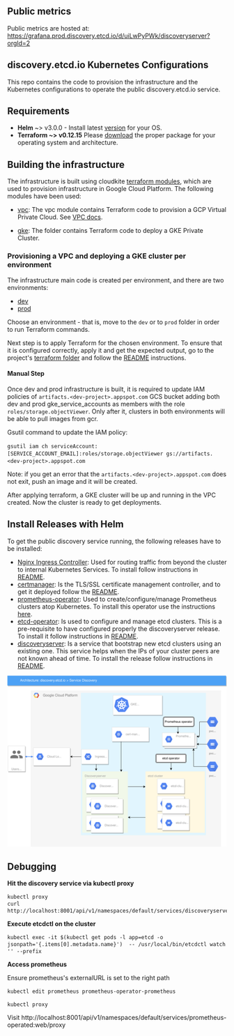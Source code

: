 ## Public metrics

Public metrics are hosted at: https://grafana.prod.discovery.etcd.io/d/uiLwPyPWk/discoveryserver?orgId=2

## discovery.etcd.io Kubernetes Configurations

This repo contains the code to provision the infrastructure and the Kubernetes configurations to operate the public discovery.etcd.io service.

## Requirements

  * **Helm**  ~> v3.0.0 - Install latest [version](https://github.com/helm/helm/releases) for your OS.
  * **Terraform ~> v0.12.15**  Please [download](https://www.terraform.io/downloads.html) the proper package for your operating system and architecture.

## Building the infrastructure

The infrastructure is built using cloudkite [terraform modules](https://github.com/cloudkite-io/terraform-modules), which are used to provision infrastructure in Google Cloud Platform.
The following modules have been used:

* [vpc](https://github.com/cloudkite-io/terraform-modules/tree/master/modules/gcp/vpc): The vpc module contains Terraform code 
  to provision a GCP Virtual Private Cloud. See [VPC docs](https://cloud.google.com/vpc/docs/).

* [gke](https://github.com/cloudkite-io/terraform-modules/tree/master/modules/gcp/gke): The folder contains Terraform code to deploy a GKE Private Cluster.

### Provisioning a VPC and deploying a GKE cluster per environment

The infrastructure main code is created per environment, and there are two environments:
* [dev](https://github.com/etcd-io/discovery.etcd.io/tree/master/terraform/dev)
* [prod](https://github.com/etcd-io/discovery.etcd.io/tree/master/terraform/prod)

Choose an environment - that is, move to the `dev` or to `prod` folder in order to run Terraform commands.

Next step is to apply Terraform for the chosen environment. To ensure that it is configured correctly, apply it and get the expected output, go to the project's [terraform folder](https://github.com/etcd-io/discovery.etcd.io/tree/master/terraform)
and follow the [README](https://github.com/etcd-io/discovery.etcd.io/blob/master/terraform/README.md) instructions.

#### Manual Step
Once dev and prod infrastructure is built, it is required to update IAM policies of `artifacts.<dev-project>.appspot.com` GCS bucket adding both dev and prod gke_service_accounts
as members with the role `roles/storage.objectViewer`. Only after it, clusters in both environments will be able to pull images from gcr.

Gsutil command to update the IAM policy:

`gsutil iam ch serviceAccount:[SERVICE_ACCOUNT_EMAIL]:roles/storage.objectViewer gs://artifacts.<dev-project>.appspot.com`

Note: if you get an error that the `artifacts.<dev-project>.appspot.com` does not exit, push an image and it will be created.

After applying terraform, a GKE cluster will be up and running in the VPC created. Now the cluster is ready to get deployments.

## Install Releases with Helm

To get the public discovery service running, the following releases have to be installed:

* [Nginx Ingress Controller](https://github.com/etcd-io/discovery.etcd.io/tree/master/kubernetes/helm/nginx-ingress): Used for routing 
traffic from beyond the cluster to internal Kubernetes Services. To install follow instructions in [README](https://github.com/etcd-io/discovery.etcd.io/blob/master/kubernetes/helm/nginx-ingress/README.md).
* [certmanager](https://github.com/etcd-io/discovery.etcd.io/tree/master/kubernetes/helm/cert-manager): Is the TLS/SSL certificate management controller, and to
get it deployed follow the [README](https://github.com/etcd-io/discovery.etcd.io/blob/master/kubernetes/helm/cert-manager/README.md).
* [prometheus-operator](https://github.com/etcd-io/discovery.etcd.io/blob/master/kubernetes/helm/prometheus): Used to create/configure/manage Prometheus clusters atop Kubernetes. To install this operator use the instructions [here](https://github.com/etcd-io/discovery.etcd.io/blob/master/kubernetes/helm/prometheus/README.md).
* [etcd-operator](https://github.com/etcd-io/discovery.etcd.io/blob/master/kubernetes/helm/etcd-operator): Is used to configure and manage etcd clusters. This is a
pre-requisite to have configured properly the discoveryserver release. To install it follow instructions in [README](https://github.com/etcd-io/discovery.etcd.io/blob/master/kubernetes/helm/etcd-operator/README.md).
* [discoveryserver](https://github.com/etcd-io/discovery.etcd.io/blob/master/kubernetes/helm/discoveryserver): Is a service that bootstrap new etcd clusters using an existing one.
This service helps when the IPs of your cluster peers are not known ahead of time. To install the release follow instructions in [README](https://github.com/etcd-io/discovery.etcd.io/blob/master/kubernetes/helm/discoveryserver/README.md).

![block diagram of architecture](img/arch.svg)

## Debugging

**Hit the discovery service via kubectl proxy**

```
kubectl proxy
curl http://localhost:8001/api/v1/namespaces/default/services/discoveryserver/proxy/new
```

**Execute etcdctl on the cluster**

```
kubectl exec -it $(kubectl get pods -l app=etcd -o jsonpath='{.items[0].metadata.name}')  -- /usr/local/bin/etcdctl watch '' --prefix
```

**Access prometheus**

Ensure prometheus's externalURL is set to the right path

```
kubectl edit prometheus prometheus-operator-prometheus
```

```
kubectl proxy
```

Visit http://localhost:8001/api/v1/namespaces/default/services/prometheus-operated:web/proxy
